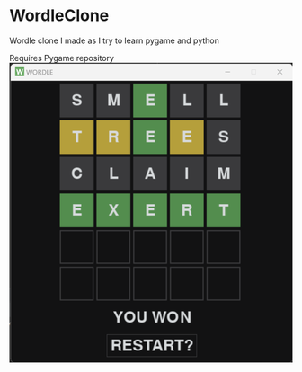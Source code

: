 # WordleClone
Wordle clone I made as I try to learn pygame and python

Requires Pygame repository
![screenshot](https://github.com/MrCars0n/WordleClone/blob/main/Wordle%20Screenshot.png?raw=true)
